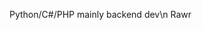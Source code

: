 Python/C#/PHP mainly backend dev\n
Rawr

<!---
PurpleDragony/PurpleDragony is a ✨ special ✨ repository because its `README.md` (this file) appears on your GitHub profile.
You can click the Preview link to take a look at your changes.
--->
